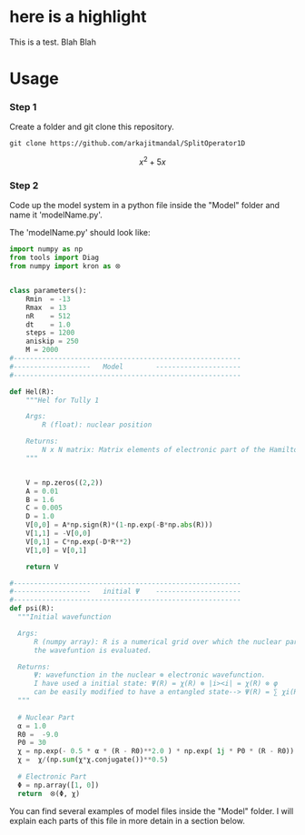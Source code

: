 # here is a highlight
This is a test. Blah Blah


# Usage  
### Step 1
Create a folder and git clone this repository.
```
git clone https://github.com/arkajitmandal/SplitOperator1D 
```

$$x^2 + 5x$$

### Step 2
Code up the model system in a python file inside the "Model" folder and name it  'modelName.py'.  

The 'modelName.py' should look like:
```py
import numpy as np
from tools import Diag 
from numpy import kron as ꕕ


class parameters():
    Rmin  = -13
    Rmax  = 13
    nR    = 512
    dt    = 1.0
    steps = 1200
    aniskip = 250
    M = 2000
#--------------------------------------------------------
#-------------------   Model        ---------------------
#--------------------------------------------------------

def Hel(R):
    """Hel for Tully 1

    Args:
        R (float): nuclear position

    Returns:
        N x N matrix: Matrix elements of electronic part of the Hamiltonian
    """


    V = np.zeros((2,2))
    A = 0.01
    B = 1.6
    C = 0.005
    D = 1.0
    V[0,0] = A*np.sign(R)*(1-np.exp(-B*np.abs(R)))
    V[1,1] = -V[0,0]
    V[0,1] = C*np.exp(-D*R**2)
    V[1,0] = V[0,1]

    return V

#--------------------------------------------------------
#-------------------   initial Ψ    ---------------------
#--------------------------------------------------------
def psi(R):
  """Initial wavefunction

  Args:
      R (numpy array): R is a numerical grid over which the nuclear part of
      the wavefuntion is evaluated. 

  Returns:
      Ψ: wavefunction in the nuclear ⊗ electronic wavefunction. 
      I have used a initial state: Ψ(R) = χ(R) ⊗ |i><i| = χ(R) ⊗ φ
      can be easily modified to have a entangled state--> Ψ(R) = ∑ χi(R) ⊗ |i><i|
  """
  
  # Nuclear Part
  α = 1.0 
  R0 =  -9.0
  P0 = 30
  χ = np.exp(- 0.5 * α * (R - R0)**2.0 ) * np.exp( 1j * P0 * (R - R0))
  χ =  χ/(np.sum(χ*χ.conjugate())**0.5)
  
  # Electronic Part
  Φ = np.array([1, 0])
  return  ꕕ(Φ, χ)
```
You can find several examples of model files inside the "Model" folder. I will explain each parts of this file in more detain in a section below.
